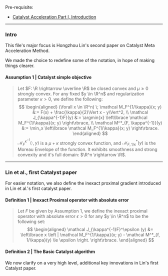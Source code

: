 Pre-requisite: 

- [Catalyst Acceleration Part I, Introduction](Catalyst%20Acceleration%20Part%20I,%20Introduction.md)

---
### **Intro**

This file's major focus is Hongzhou Lin's second paper on Catalyst Meta Acceleration Method. 

We made the choice to redefine some of the notation, in hope of making things clearer. 

#### **Assumption 1 | Catalyst simple objective**
> Let $F: \R \rightarrow \overline \R$ be closed convex and $\mu \ge 0$ strongly convex. 
For any fixed $y \in \R^n$ and regularization parameter $\kappa > 0$, we define the following: 
$$
\begin{aligned}
    (\forall x \in \R^n) \; 
    \mathcal M_F^{1/\kappa}(x; y) &:= F(x) + \frac{\kappa}{2}\Vert x - y\Vert^2, 
    \\
    \mathcal J_{\kappa^{-1}F}(y) 
    &:= \argmin{x} \left\lbrace
        \mathcal M_F^{1/\kappa}(x; y)
    \right\rbrace,
    \\
    \mathcal M^*_{F, \kappa^{-1}}(y) 
    &:= \min_x
    \left\lbrace
        \mathcal M_F^{1/\kappa}(x; y)
    \right\rbrace. 
\end{aligned}
$$
$\mathcal M_{F}^{\kappa^{-1}}(\cdot, y)$ is a $\mu + \kappa$ strongly convex function, and $\mathcal M^*_{F, 1/\kappa}(y)$ is the Moreau Envelope of the function. 
It exhibits smoothness and strong convexity and it's full domain: $\R^n \rightarrow \R$. 


---
### **Lin et al., first Catalyst paper**

For easier notation, we also define the inexact proximal gradient introduced in Lin et al.'s first catalyst paper. 

#### **Definition 1 | Inexact Proximal operator with absolute error**
> Let $F$ be given by Assumption 1, we define the inexact proximal operator with absolute error $\epsilon > 0$ for any $y \in \R^n$ to be the following set: 
> $$
> \begin{aligned}
>     \mathcal J_{\kappa^{-1}F}^\epsilon (y) &= 
>     \left\lbrace
>         x \left | 
>             \mathcal M_F^{1/\kappa}(x; y) - 
>             \mathcal M^*_{f, 1/\kappa}(y) \le \epsilon
>         \right.
>     \right\rbrace. 
> \end{aligned}
> $$

#### **Definition 2 | The Basic Catalyst algorithm**


We now clarify on a very high level, additional key innovations in Lin's first Catalyst paper. 

